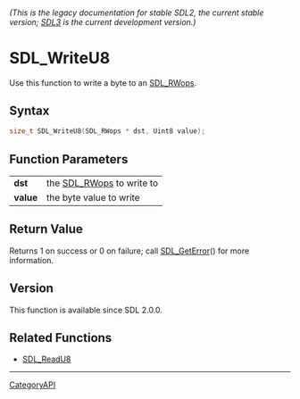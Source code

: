 ###### (This is the legacy documentation for stable SDL2, the current stable version; [SDL3](https://wiki.libsdl.org/SDL3/) is the current development version.)
# SDL_WriteU8

Use this function to write a byte to an [SDL_RWops](SDL_RWops.md).

## Syntax

```c
size_t SDL_WriteU8(SDL_RWops * dst, Uint8 value);

```

## Function Parameters

|               |                                        |
| ------------- | -------------------------------------- |
| **dst**       | the [SDL_RWops](SDL_RWops.md) to write to |
| **value**     | the byte value to write                |

## Return Value

Returns 1 on success or 0 on failure; call [SDL_GetError](SDL_GetError.md)()
for more information.

## Version

This function is available since SDL 2.0.0.

## Related Functions

* [SDL_ReadU8](SDL_ReadU8.md)

----
[CategoryAPI](CategoryAPI.md)
